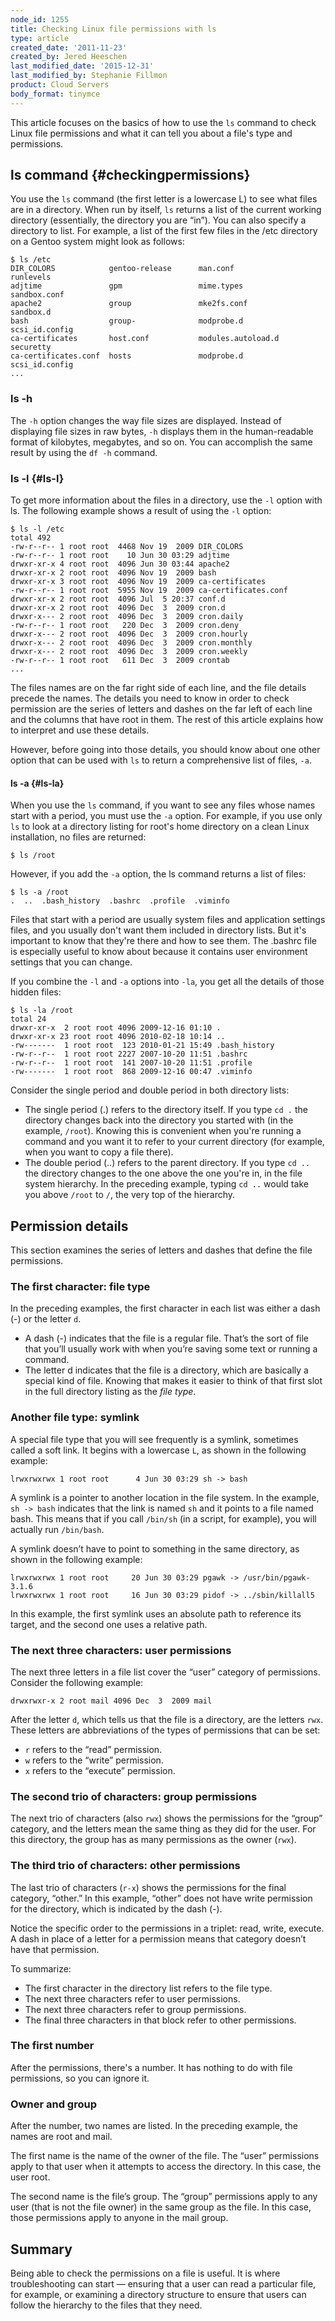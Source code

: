 ```yaml
---
node_id: 1255
title: Checking Linux file permissions with ls
type: article
created_date: '2011-11-23'
created_by: Jered Heeschen
last_modified_date: '2015-12-31'
last_modified_by: Stephanie Fillmon
product: Cloud Servers
body_format: tinymce
---
```


This article focuses on the basics of how to use the `ls` command to
check Linux file permissions and what it can tell you about a file's
type and permissions.

ls command {#checkingpermissions}
----------

You use the `ls` command (the first letter is a lowercase L) to see what
files are in a directory. When run by itself, `ls` returns a list of the
current working directory (essentially, the directory you are &ldquo;in&rdquo;). You
can also specify a directory to list. For example, a list of the first
few files in the /etc directory on a Gentoo system might look as
follows:

    $ ls /etc
    DIR_COLORS            gentoo-release      man.conf            runlevels
    adjtime               gpm                 mime.types          sandbox.conf
    apache2               group               mke2fs.conf         sandbox.d
    bash                  group-              modprobe.d          scsi_id.config
    ca-certificates       host.conf           modules.autoload.d  securetty
    ca-certificates.conf  hosts               modprobe.d          scsi_id.config
    ...

### ls -h

The `-h` option changes the way file sizes are displayed. Instead of
displaying file sizes in raw bytes, `-h` displays them in the
human-readable format of kilobytes, megabytes, and so on. You can
accomplish the same result by using the `df -h` command.

### ls -l {#ls-l}

To get more information about the files in a directory, use the `-l`
option with ls. The following example shows a result of using the `-l`
option:

    $ ls -l /etc
    total 492
    -rw-r--r-- 1 root root  4468 Nov 19  2009 DIR_COLORS
    -rw-r--r-- 1 root root    10 Jun 30 03:29 adjtime
    drwxr-xr-x 4 root root  4096 Jun 30 03:44 apache2
    drwxr-xr-x 2 root root  4096 Nov 19  2009 bash
    drwxr-xr-x 3 root root  4096 Nov 19  2009 ca-certificates
    -rw-r--r-- 1 root root  5955 Nov 19  2009 ca-certificates.conf
    drwxr-xr-x 2 root root  4096 Jul  5 20:37 conf.d
    drwxr-xr-x 2 root root  4096 Dec  3  2009 cron.d
    drwxr-x--- 2 root root  4096 Dec  3  2009 cron.daily
    -rw-r--r-- 1 root root   220 Dec  3  2009 cron.deny
    drwxr-x--- 2 root root  4096 Dec  3  2009 cron.hourly
    drwxr-x--- 2 root root  4096 Dec  3  2009 cron.monthly
    drwxr-x--- 2 root root  4096 Dec  3  2009 cron.weekly
    -rw-r--r-- 1 root root   611 Dec  3  2009 crontab
    ...

The files names are on the far right side of each line, and the file
details precede the names. The details you need to know in order to
check permission are the series of letters and dashes on the far left of
each line and the columns that have root in them. The rest of this
article explains how to interpret and use these details.

However, before going into those details, you should know about one
other option that can be used with `ls` to return a comprehensive list
of files, `-a`.

#### ls -a {#ls-la}

When you use the `ls` command, if you want to see any files whose names
start with a period, you must use the `-a` option. For example, if you
use only `ls` to look at a directory listing for root's home directory
on a clean Linux installation, no files are returned:

    $ ls /root

However, if you add the `-a` option, the ls command returns a list of
files:

    $ ls -a /root
    .  ..  .bash_history  .bashrc  .profile  .viminfo

Files that start with a period are usually system files and application
settings files, and you usually don't want them included in directory
lists. But it's important to know that they're there and how to see
them. The .bashrc file is especially useful to know about because it
contains user environment settings that you can change.

If you combine the `-l` and `-a` options into `-la`, you get all the
details of those hidden files:

    $ ls -la /root
    total 24
    drwxr-xr-x  2 root root 4096 2009-12-16 01:10 .
    drwxr-xr-x 23 root root 4096 2010-02-18 10:14 ..
    -rw-------  1 root root  123 2010-01-21 15:49 .bash_history
    -rw-r--r--  1 root root 2227 2007-10-20 11:51 .bashrc
    -rw-r--r--  1 root root  141 2007-10-20 11:51 .profile
    -rw-------  1 root root  868 2009-12-16 00:47 .viminfo

Consider the single period and double period in both directory lists:

-   The single period (.) refers to the directory itself. If you type
    `cd .` the directory changes back into the directory you started
    with (in the example, `/root`). Knowing this is convenient when
    you're running a command and you want it to refer to your current
    directory (for example, when you want to copy a file there).
-   The double period (..) refers to the parent directory. If you type
    `cd ..` the directory changes to the one above the one you're in, in
    the file system hierarchy. In the preceding example, typing `cd ..`
    would take you above `/root` to `/`, the very top of the hierarchy.

Permission details
------------------

This section examines the series of letters and dashes that define the
file permissions.

### The first character: file type

In the preceding examples, the first character in each list was either a
dash (-) or the letter `d`.

-   A dash (-) indicates that the file is a regular file. That&rsquo;s the
    sort of file that you&rsquo;ll usually work with when you&rsquo;re saving some
    text or running a command.
-   The letter d indicates that the file is a directory, which are
    basically a special kind of file. Knowing that makes it easier to
    think of that first slot in the full directory listing as the *file
    type*.

### Another file type: symlink

A special file type that you will see frequently is a symlink, sometimes
called a soft link. It begins with a lowercase `L`, as shown in the
following example:

    lrwxrwxrwx 1 root root      4 Jun 30 03:29 sh -> bash

A symlink is a pointer to another location in the file system. In the
example, `sh -> bash` indicates that the link is named `sh` and it
points to a file named bash. This means that if you call `/bin/sh` (in a
script, for example), you will actually run `/bin/bash`.

A symlink doesn&rsquo;t have to point to something in the same directory, as
shown in the following example:

    lrwxrwxrwx 1 root root     20 Jun 30 03:29 pgawk -> /usr/bin/pgawk-3.1.6
    lrwxrwxrwx 1 root root     16 Jun 30 03:29 pidof -> ../sbin/killall5

In this example, the first symlink uses an absolute path to reference
its target, and the second one uses a relative path.

### The next three characters: user permissions

The next three letters in a file list cover the &ldquo;user&rdquo; category of
permissions. Consider the following example:

    drwxrwxr-x 2 root mail 4096 Dec  3  2009 mail

After the letter `d`, which tells us that the file is a directory, are
the letters `rwx`. These letters are abbreviations of the types of
permissions that can be set:

-   `r` refers to the &ldquo;read&rdquo; permission.
-   `w` refers to the &ldquo;write&rdquo; permission.
-   `x` refers to the &ldquo;execute&rdquo; permission.

### The second trio of characters: group permissions

The next trio of characters (also `rwx`) shows the permissions for the
&ldquo;group&rdquo; category, and the letters mean the same thing as they did for
the user. For this directory, the group has as many permissions as the
owner (`rwx`).

### The third trio of characters: other permissions

The last trio of characters (`r-x`) shows the permissions for the final
category, &ldquo;other.&rdquo; In this example, &ldquo;other&rdquo; does not have write
permission for the directory, which is indicated by the dash (-).

Notice the specific order to the permissions in a triplet: read, write,
execute. A dash in place of a letter for a permission means that
category doesn&rsquo;t have that permission.

To summarize:

-   The first character in the directory list refers to the file type.
-   The next three characters refer to user permissions.
-   The next three characters refer to group permissions.
-   The final three characters in that block refer to other permissions.

### The first number

After the permissions, there's a number. It has nothing to do with file
permissions, so you can ignore it.

### Owner and group

After the number, two names are listed. In the preceding example, the
names are root and mail.

The first name is the name of the owner of the file. The &ldquo;user&rdquo;
permissions apply to that user when it attempts to access the directory.
In this case, the user root.

The second name is the file&rsquo;s group. The &ldquo;group&rdquo; permissions apply to
any user (that is not the file owner) in the same group as the file. In
this case, those permissions apply to anyone in the mail group.

Summary
-------

Being able to check the permissions on a file is useful. It is where
troubleshooting can start &mdash; ensuring that a user can read a particular
file, for example, or examining a directory structure to ensure that
users can follow the hierarchy to the files that they need.



